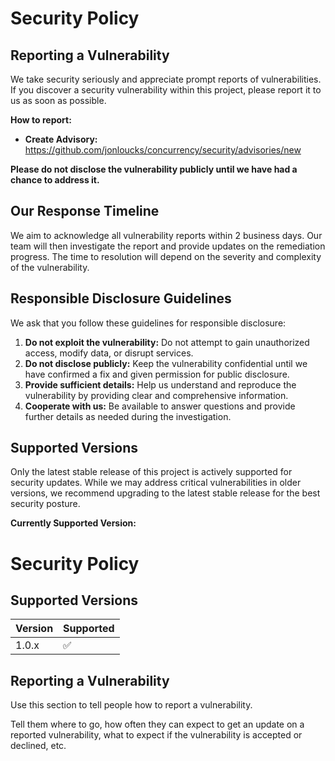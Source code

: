 # Security Policy

## Reporting a Vulnerability

We take security seriously and appreciate prompt reports of vulnerabilities. If you discover a security vulnerability within this project, please report it to us as soon as possible.

**How to report:**

*   **Create Advisory:** https://github.com/jonloucks/concurrency/security/advisories/new

**Please do not disclose the vulnerability publicly until we have had a chance to address it.**

## Our Response Timeline

We aim to acknowledge all vulnerability reports within 2 business days. Our team will then investigate the report and provide updates on the remediation progress. The time to resolution will depend on the severity and complexity of the vulnerability.

## Responsible Disclosure Guidelines

We ask that you follow these guidelines for responsible disclosure:

1.  **Do not exploit the vulnerability:** Do not attempt to gain unauthorized access, modify data, or disrupt services.
2.  **Do not disclose publicly:** Keep the vulnerability confidential until we have confirmed a fix and given permission for public disclosure.
3.  **Provide sufficient details:** Help us understand and reproduce the vulnerability by providing clear and comprehensive information.
4.  **Cooperate with us:** Be available to answer questions and provide further details as needed during the investigation.

## Supported Versions

Only the latest stable release of this project is actively supported for security updates. While we may address critical vulnerabilities in older versions, we recommend upgrading to the latest stable release for the best security posture.

**Currently Supported Version:**

# Security Policy

## Supported Versions
| Version | Supported          |
|---------|--------------------|
| 1.0.x   | :white_check_mark: |

## Reporting a Vulnerability

Use this section to tell people how to report a vulnerability.

Tell them where to go, how often they can expect to get an update on a
reported vulnerability, what to expect if the vulnerability is accepted or
declined, etc.
